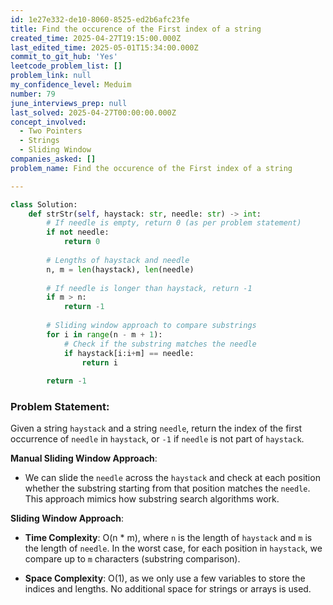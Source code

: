 ```yaml
---
id: 1e27e332-de10-8060-8525-ed2b6afc23fe
title: Find the occurence of the First index of a string
created_time: 2025-04-27T19:15:00.000Z
last_edited_time: 2025-05-01T15:34:00.000Z
commit_to_git_hub: 'Yes'
leetcode_problem_list: []
problem_link: null
my_confidence_level: Meduim
number: 79
june_interviews_prep: null
last_solved: 2025-04-27T00:00:00.000Z
concept_involved:
  - Two Pointers
  - Strings
  - Sliding Window
companies_asked: []
problem_name: Find the occurence of the First index of a string

---
```


```python
class Solution:
    def strStr(self, haystack: str, needle: str) -> int:
        # If needle is empty, return 0 (as per problem statement)
        if not needle:
            return 0
        
        # Lengths of haystack and needle
        n, m = len(haystack), len(needle)
        
        # If needle is longer than haystack, return -1
        if m > n:
            return -1
        
        # Sliding window approach to compare substrings
        for i in range(n - m + 1):
            # Check if the substring matches the needle
            if haystack[i:i+m] == needle:
                return i
        
        return -1

```

### Problem Statement:

Given a string `haystack` and a string `needle`, return the index of the first occurrence of `needle` in `haystack`, or `-1` if `needle` is not part of `haystack`.

**Manual Sliding Window Approach**:

*   We can slide the `needle` across the `haystack` and check at each position whether the substring starting from that position matches the `needle`. This approach mimics how substring search algorithms work.

**Sliding Window Approach**:

*   **Time Complexity**: O(n \* m), where `n` is the length of `haystack` and `m` is the length of `needle`. In the worst case, for each position in `haystack`, we compare up to `m` characters (substring comparison).

*   **Space Complexity**: O(1), as we only use a few variables to store the indices and lengths. No additional space for strings or arrays is used.
